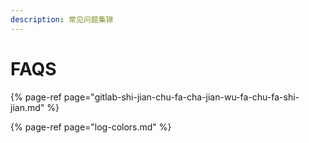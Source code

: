 ```yaml
---
description: 常见问题集锦
---
```


# FAQS

{% page-ref page="gitlab-shi-jian-chu-fa-cha-jian-wu-fa-chu-fa-shi-jian.md" %}

{% page-ref page="log-colors.md" %}




